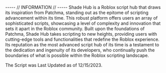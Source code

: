 ----- // INFORMATION // -----
Shade Hub is a Roblox script hub that draws its inspiration from Patchma, standing out as the epitome of scripting advancement within its time. 
This robust platform offers users an array of sophisticated scripts, showcasing a level of complexity and innovation that sets it apart in the Roblox community.
Built upon the foundations of Patchma, Shade Hub takes scripting to new heights, providing users with cutting-edge tools and functionalities that redefine the Roblox experience.
Its reputation as the most advanced script hub of its time is a testament to the dedication and ingenuity of its developers, who continually push the boundaries of what is possible within the Roblox scripting landscape.

The Script was Last Updated as of 12/15/2023.

